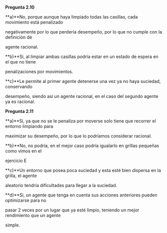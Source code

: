 ﻿

**Pregunta 2.10**

**a)**No, porque aunque haya limpiado todas las casillas, cada movimiento está penalizado

negativamente por lo que perdería desempeño, por lo que no cumple con la definición de

agente racional.

**b)**Si, al limpiar ambas casillas podría estar en un estado de espera en el que no tiene

penalizaciones por movimientos.

**c)**Le permite al primer agente detenerse una vez ya no haya suciedad, conservando

desempeño, siendo así un agente racional, en el caso del segundo agente ya es racional.

**Pregunta 2.11**

**a)**Si, ya que no se le penaliza por moverse solo tiene que recorrer el entorno limpiando para

maximizar su desempeño, por lo que lo podríamos considerar racional.

**b)**No, no podría, en el mejor caso podría igualarlo en grillas pequeñas como vimos en el

ejercicio E

**c)**Un entorno que posea poca suciedad y esta esté bien dispersa en la grilla, el agente

aleatorio tendría dificultades para llegar a la suciedad.

**d)**Si, un agente que tenga en cuenta sus acciones anteriores pueden optimizarse para no

pasar 2 veces por un lugar que ya esté limpio, teniendo un mejor rendimiento que un agente

simple.

